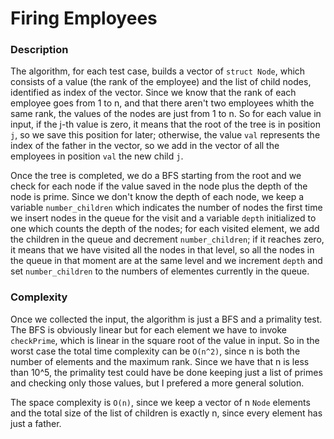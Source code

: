 # Firing Employees

### Description
The algorithm, for each test case, builds a vector of `struct Node`, which consists of a value (the rank of the employee) and the list of child nodes, identified as index of the vector. Since we know that the rank of each employee goes from 1 to n, and that there aren't two employees whith the same rank, the values of the nodes are just from 1 to n. So for each value in input, if the j-th value is zero, it means that the root of the tree is in position `j`, so we save this position for later; otherwise, the value `val` represents the index of the father in the vector, so we add in the vector of all the employees in position `val` the new child `j`.

Once the tree is completed, we do a BFS starting from the root and we check for each node if the value saved in the node plus the depth of the node is prime. Since we don't know the depth of each node, we keep a variable `number_children` which indicates the number of nodes the first time we insert nodes in the queue for the visit and a variable `depth` initialized to one which counts the depth of the nodes; for each visited element, we add the children in the queue and decrement `number_children`; if it reaches zero, it means that we have visited all the nodes in that level, so all the nodes in the queue in that moment are at the same level and we increment `depth` and set `number_children` to the numbers of elementes currently in the queue. 

### Complexity
Once we collected the input, the algorithm is just a BFS and a primality test. The BFS is obviously linear but for each element we have to invoke `checkPrime`, which is linear in the square root of the value in input. So in the worst case the total time complexity can be `O(n^2)`, since n is both the number of elements and the maximum rank. Since we have that n is less than 10^5, the primality test could have be done keeping just a list of primes and checking only those values, but I prefered a more general solution.

The space complexity is `O(n)`, since we keep a vector of n `Node` elements and the total size of the list of children is exactly n, since every element has just a father.
